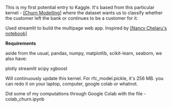 This is my first potential entry to Kaggle. It's based from this particular kernel - [[Churn Modelling]](https://www.kaggle.com/shrutimechlearn/churn-modelling) where
the dataset wants us to classify whether the customer left the bank or continues to be a customer for it.

Used streamlit to build the multipage web app. Inspired by [[Nancy Chelaru's notebook]](https://github.com/nchelaru/random-forest-streamlit/blob/master/app.py)

**Requirements**

aside from the usual, pandas, numpy, matplotlib, scikit-learn, seaborn, we also have:

plotly
streamlit
scipy
xgboost

Will continuously update this kernel. For rfc_model.pickle, it's 256 MB. you can redo it on your laptop, computer, google colab or whatnot.

Did some of my computations through Google Colab with the file - colab_churn.ipynb 
